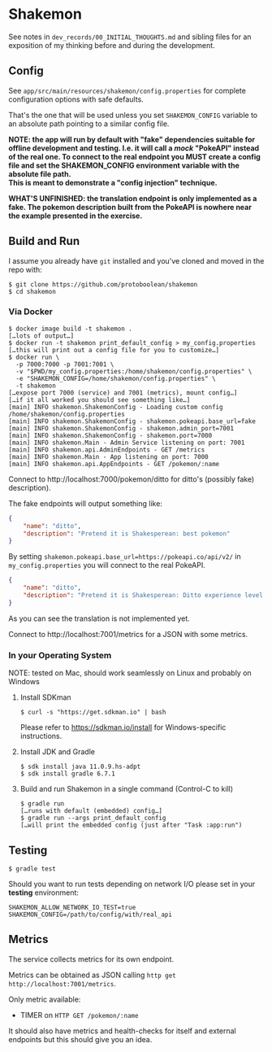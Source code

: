 # Shakemon

See notes in `dev_records/00_INITIAL_THOUGHTS.md` and sibling files for an exposition of my thinking before and during
the development.

## Config

See `app/src/main/resources/shakemon/config.properties` for complete configuration options with safe defaults.

That's the one that will be used unless you set `SHAKEMON_CONFIG` variable to an
absolute path pointing to a similar config file.

**NOTE: the app will run by default with "fake" dependencies suitable for offline development and testing.
I.e. it will call a _mock_ "PokeAPI" instead of the real one.
To connect to the real endpoint you MUST create a config file and
set the SHAKEMON_CONFIG environment variable with the absolute file path. \
This is meant to demonstrate a "config injection" technique.**

**WHAT'S UNFINISHED: the translation endpoint is only implemented as a fake. The pokemon description built from the
 PokeAPI is nowhere near the example presented in the exercise.**

## Build and Run

I assume you already have `git` installed and you've cloned and moved in the repo with:

    $ git clone https://github.com/protoboolean/shakemon
    $ cd shakemon

### Via Docker

    $ docker image build -t shakemon .
    […lots of output…]
    $ docker run -t shakemon print_default_config > my_config.properties
    […this will print out a config file for you to customize…]
    $ docker run \
      -p 7000:7000 -p 7001:7001 \
      -v "$PWD/my_config.properties:/home/shakemon/config.properties" \
      -e "SHAKEMON_CONFIG=/home/shakemon/config.properties" \
      -t shakemon
    […expose port 7000 (service) and 7001 (metrics), mount config…]
    […if it all worked you should see something like…]
    [main] INFO shakemon.ShakemonConfig - Loading custom config /home/shakemon/config.properties
    [main] INFO shakemon.ShakemonConfig - shakemon.pokeapi.base_url=fake
    [main] INFO shakemon.ShakemonConfig - shakemon.admin_port=7001
    [main] INFO shakemon.ShakemonConfig - shakemon.port=7000
    [main] INFO shakemon.Main - Admin Service listening on port: 7001
    [main] INFO shakemon.api.AdminEndpoints - GET /metrics
    [main] INFO shakemon.Main - App listening on port: 7000
    [main] INFO shakemon.api.AppEndpoints - GET /pokemon/:name

Connect to http://localhost:7000/pokemon/ditto for ditto's (possibly fake) description).

The fake endpoints will output something like:
```json
{
    "name": "ditto",
    "description": "Pretend it is Shakesperean: best pokemon"
}
```

By setting `shakemon.pokeapi.base_url=https://pokeapi.co/api/v2/` in
`my_config.properties` you will connect to the real PokeAPI.

```json
{
    "name": "ditto",
    "description": "Pretend it is Shakesperean: Ditto experience level is 101.This pokemon holds2 items.Ditto can make1 moves."
}
```

As you can see the translation is not implemented yet.

Connect to http://localhost:7001/metrics for a JSON with some metrics.

### In your Operating System

NOTE: tested on Mac, should work seamlessly on Linux and probably on Windows

1. Install SDKman

       $ curl -s "https://get.sdkman.io" | bash

   Please refer to https://sdkman.io/install for Windows-specific instructions.

2. Install JDK and Gradle

       $ sdk install java 11.0.9.hs-adpt
       $ sdk install gradle 6.7.1

4. Build and run Shakemon in a single command (Control-C to kill)

       $ gradle run
       […runs with default (embedded) config…]
       $ gradle run --args print_default_config
       […will print the embedded config (just after "Task :app:run")

## Testing
    
    $ gradle test

Should you want to run tests depending on network I/O please set in your **testing** environment:
    
    SHAKEMON_ALLOW_NETWORK_IO_TEST=true
    SHAKEMON_CONFIG=/path/to/config/with/real_api

## Metrics

The service collects metrics for its own endpoint.
 
Metrics can be obtained as JSON calling `http get http://localhost:7001/metrics`.

Only metric available:

* TIMER on `HTTP GET /pokemon/:name`

It should also have metrics and health-checks for itself and external endpoints
but this should give you an idea.
